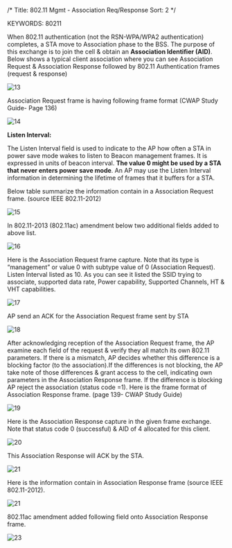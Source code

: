 /*
 Title: 802.11 Mgmt - Association Req/Response
 Sort: 2
 */
 
KEYWORDS: 80211

When 802.11 authentication (not the RSN-WPA/WPA2 authentication) completes, a STA move to Association phase to the BSS. The purpose of this exchange is to join the cell & obtain an **Association Identifier (AID)**. Below shows a typical client association where you can see Association Request & Association Response followed by 802.11 Authentication frames (request & response)

![13](%image_url%/2016/2016020113.png)

Association Request frame is having following frame format (CWAP Study Guide- Page 136)  

![14](%image_url%/2016/2016020114.png)


**Listen Interval:**  

The Listen Interval field is used to indicate to the AP how often a STA in power save mode wakes to listen to Beacon management frames. It is expressed in units of beacon interval. **The value 0 might be used by a STA that never enters power save mode**. An AP may use the Listen Interval information in determining the lifetime of frames that it buffers for a STA.  

Below table summarize the information contain in a Association Request frame. (source IEEE 802.11-2012)  

![15](%image_url%/2016/2016020115.png)

In 802.11-2013 (802.11ac) amendment below two additional fields added to above list.  

![16](%image_url%/2016/2016020116.png)


Here is the Association Request frame capture. Note that its type is “management” or value 0 with subtype value of 0 (Association Request). Listen Interval listed as 10. As you can see it listed the SSID trying to associate, supported data rate, Power capability, Supported Channels, HT & VHT capabilities.  

![17](%image_url%/2016/2016020117.png)

AP send an ACK for the Association Request frame sent by STA     

![18](%image_url%/2016/2016020118.png)

After acknowledging reception of the Association Request frame, the AP examine each field of the request & verify they all match its own 802.11 parameters. If there is a mismatch, AP decides whether this difference is a blocking factor (to the association).If the differences is not blocking, the AP take note of those differences & grant access to the cell, indicating own parameters in the Association Response frame. If the difference is blocking AP reject the association (status code =1). Here is the  frame format of Association Response frame. (page 139- CWAP Study Guide)  

![19](%image_url%/2016/2016020119.png)

Here is the Association Response capture in the given frame exchange. Note that status code 0 (successful) & AID of 4 allocated for this client.  

![20](%image_url%/2016/2016020120.png)

This Association Response will ACK by the STA.  

![21](%image_url%/2016/2016020121.png)

Here is the information contain in Association Response frame (source IEEE 802.11-2012).

![21](%image_url%/2016/2016020121.png)

802.11ac amendment added following field onto Association Response frame.  

![23](%image_url%/2016/2016020123.png)
